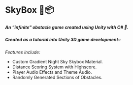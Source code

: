 # SkyBox 🌌📦
##### An "infinite" obstacle game created using Unity with C# 👾.
##### Created as a tutorial into Unity 3D game development~


<i>Features include:</i>
- Custom Gradient Night Sky Skybox Material.
- Distance Scoring System with Highscore.
- Player Audio Effects and Theme Audio.
- Randomly Generated Sections of Obstacles.
